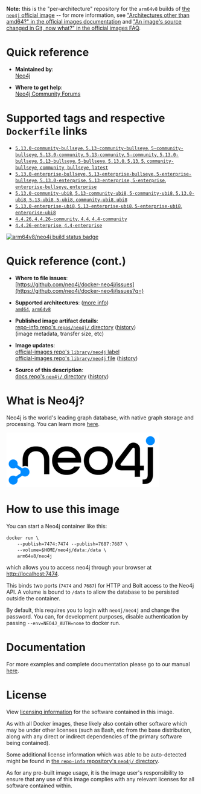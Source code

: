 <!--

********************************************************************************

WARNING:

    DO NOT EDIT "neo4j/README.md"

    IT IS AUTO-GENERATED

    (from the other files in "neo4j/" combined with a set of templates)

********************************************************************************

-->

**Note:** this is the "per-architecture" repository for the `arm64v8` builds of [the `neo4j` official image](https://hub.docker.com/_/neo4j) -- for more information, see ["Architectures other than amd64?" in the official images documentation](https://github.com/docker-library/official-images#architectures-other-than-amd64) and ["An image's source changed in Git, now what?" in the official images FAQ](https://github.com/docker-library/faq#an-images-source-changed-in-git-now-what).

# Quick reference

-	**Maintained by**:  
	[Neo4j](https://github.com/neo4j/docker-neo4j)

-	**Where to get help**:  
	[Neo4j Community Forums](https://community.neo4j.com)

# Supported tags and respective `Dockerfile` links

-	[`5.13.0-community-bullseye`, `5.13-community-bullseye`, `5-community-bullseye`, `5.13.0-community`, `5.13-community`, `5-community`, `5.13.0-bullseye`, `5.13-bullseye`, `5-bullseye`, `5.13.0`, `5.13`, `5`, `community-bullseye`, `community`, `bullseye`, `latest`](https://github.com/neo4j/docker-neo4j-publish/blob/63788eb70d504c77dee3cc478ee140eb4e056e6a/5.13.0/bullseye/community/Dockerfile)
-	[`5.13.0-enterprise-bullseye`, `5.13-enterprise-bullseye`, `5-enterprise-bullseye`, `5.13.0-enterprise`, `5.13-enterprise`, `5-enterprise`, `enterprise-bullseye`, `enterprise`](https://github.com/neo4j/docker-neo4j-publish/blob/63788eb70d504c77dee3cc478ee140eb4e056e6a/5.13.0/bullseye/enterprise/Dockerfile)
-	[`5.13.0-community-ubi8`, `5.13-community-ubi8`, `5-community-ubi8`, `5.13.0-ubi8`, `5.13-ubi8`, `5-ubi8`, `community-ubi8`, `ubi8`](https://github.com/neo4j/docker-neo4j-publish/blob/63788eb70d504c77dee3cc478ee140eb4e056e6a/5.13.0/ubi8/community/Dockerfile)
-	[`5.13.0-enterprise-ubi8`, `5.13-enterprise-ubi8`, `5-enterprise-ubi8`, `enterprise-ubi8`](https://github.com/neo4j/docker-neo4j-publish/blob/63788eb70d504c77dee3cc478ee140eb4e056e6a/5.13.0/ubi8/enterprise/Dockerfile)
-	[`4.4.26`, `4.4.26-community`, `4.4`, `4.4-community`](https://github.com/neo4j/docker-neo4j-publish/blob/06d08eefe166a90662ea228cfbddce3438bd2732/4.4.26/bullseye/community/Dockerfile)
-	[`4.4.26-enterprise`, `4.4-enterprise`](https://github.com/neo4j/docker-neo4j-publish/blob/06d08eefe166a90662ea228cfbddce3438bd2732/4.4.26/bullseye/enterprise/Dockerfile)

[![arm64v8/neo4j build status badge](https://img.shields.io/jenkins/s/https/doi-janky.infosiftr.net/job/multiarch/job/arm64v8/job/neo4j.svg?label=arm64v8/neo4j%20%20build%20job)](https://doi-janky.infosiftr.net/job/multiarch/job/arm64v8/job/neo4j/)

# Quick reference (cont.)

-	**Where to file issues**:  
	[https://github.com/neo4j/docker-neo4j/issues](https://github.com/neo4j/docker-neo4j/issues?q=)

-	**Supported architectures**: ([more info](https://github.com/docker-library/official-images#architectures-other-than-amd64))  
	[`amd64`](https://hub.docker.com/r/amd64/neo4j/), [`arm64v8`](https://hub.docker.com/r/arm64v8/neo4j/)

-	**Published image artifact details**:  
	[repo-info repo's `repos/neo4j/` directory](https://github.com/docker-library/repo-info/blob/master/repos/neo4j) ([history](https://github.com/docker-library/repo-info/commits/master/repos/neo4j))  
	(image metadata, transfer size, etc)

-	**Image updates**:  
	[official-images repo's `library/neo4j` label](https://github.com/docker-library/official-images/issues?q=label%3Alibrary%2Fneo4j)  
	[official-images repo's `library/neo4j` file](https://github.com/docker-library/official-images/blob/master/library/neo4j) ([history](https://github.com/docker-library/official-images/commits/master/library/neo4j))

-	**Source of this description**:  
	[docs repo's `neo4j/` directory](https://github.com/docker-library/docs/tree/master/neo4j) ([history](https://github.com/docker-library/docs/commits/master/neo4j))

# What is Neo4j?

Neo4j is the world's leading graph database, with native graph storage and processing. You can learn more [here](http://neo4j.com/developer).

![logo](https://raw.githubusercontent.com/docker-library/docs/56823e63d5b6dd7ddbb9d5d3c4a8947778055d8e/neo4j/logo.png)

# How to use this image

You can start a Neo4j container like this:

```console
docker run \
    --publish=7474:7474 --publish=7687:7687 \
    --volume=$HOME/neo4j/data:/data \
    arm64v8/neo4j
```

which allows you to access neo4j through your browser at [http://localhost:7474](http://localhost:7474).

This binds two ports (`7474` and `7687`) for HTTP and Bolt access to the Neo4j API. A volume is bound to `/data` to allow the database to be persisted outside the container.

By default, this requires you to login with `neo4j/neo4j` and change the password. You can, for development purposes, disable authentication by passing `--env=NEO4J_AUTH=none` to docker run.

# Documentation

For more examples and complete documentation please go to our manual [here](http://neo4j.com/docs/operations-manual/current/deployment/single-instance/docker/).

# License

View [licensing information](https://neo4j.com/licensing) for the software contained in this image.

As with all Docker images, these likely also contain other software which may be under other licenses (such as Bash, etc from the base distribution, along with any direct or indirect dependencies of the primary software being contained).

Some additional license information which was able to be auto-detected might be found in [the `repo-info` repository's `neo4j/` directory](https://github.com/docker-library/repo-info/tree/master/repos/neo4j).

As for any pre-built image usage, it is the image user's responsibility to ensure that any use of this image complies with any relevant licenses for all software contained within.
